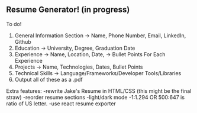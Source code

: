 ## Resume Generator! (in progress)

To do!

1. General Information Section
   -> Name, Phone Number, Email, LinkedIn, Github
2. Education
   -> University, Degree, Graduation Date
3. Experience
   -> Name, Location, Date,
   -> Bullet Points For Each Experience
4. Projects
   -> Name, Technologies, Dates, Bullet Points
5. Technical Skills
   -> Language/Frameworks/Developer Tools/Libraries
6. Output all of these as a .pdf

Extra features:
-rewrite Jake's Resume in HTML/CSS (this might be the final straw)
-reorder resume sections
-light/dark mode
-1:1.294 OR 500:647 is ratio of US letter.
-use react resume exporter
